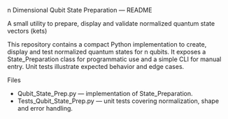 n Dimensional Qubit State Preparation — README

A small utility to prepare, display and validate normalized quantum state vectors (kets)

This repository contains a compact Python implementation to create, display and test normalized quantum states for n qubits.
It exposes a State_Preparation class for programmatic use and a simple CLI for manual entry. Unit tests illustrate expected behavior and edge cases.

Files

* Qubit_State_Prep.py — implementation of State_Preparation.
* Tests_Qubit_State_Prep.py — unit tests covering normalization, shape and error handling.
